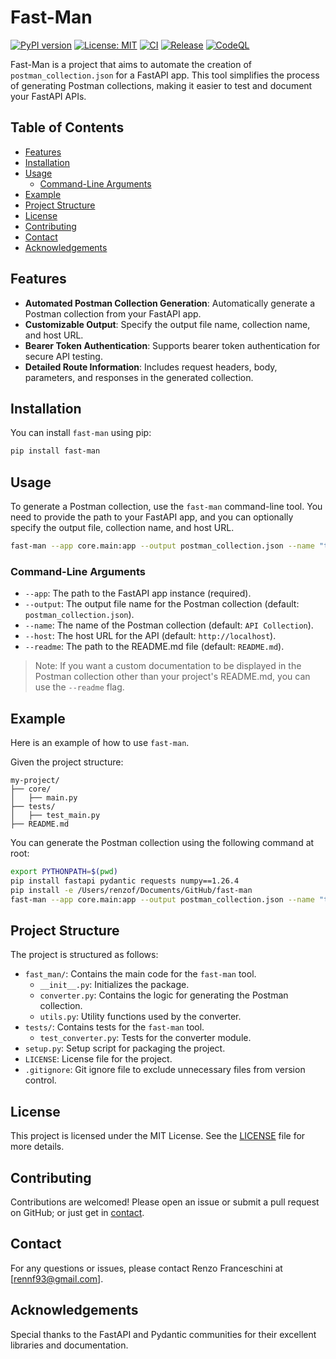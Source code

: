 # Fast-Man

[![PyPI version](https://badge.fury.io/py/fast-man.svg)](https://badge.fury.io/py/fast-man)
[![License: MIT](https://img.shields.io/badge/License-MIT-yellow.svg)](https://opensource.org/licenses/MIT)
[![CI](https://github.com/yourusername/fast-man/actions/workflows/ci.yml/badge.svg)](https://github.com/yourusername/fast-man/actions/workflows/ci.yml)
[![Release](https://github.com/yourusername/fast-man/actions/workflows/release.yml/badge.svg)](https://github.com/yourusername/fast-man/actions/workflows/release.yml)
[![CodeQL](https://github.com/yourusername/fast-man/actions/workflows/code-ql.yml/badge.svg)](https://github.com/yourusername/fast-man/actions/workflows/code-ql.yml)

Fast-Man is a project that aims to automate the creation of `postman_collection.json` for a FastAPI app. This tool simplifies the process of generating Postman collections, making it easier to test and document your FastAPI APIs.

## Table of Contents

- [Features](#features)
- [Installation](#installation)
- [Usage](#usage)
  - [Command-Line Arguments](#command-line-arguments)
- [Example](#example)
- [Project Structure](#project-structure)
- [License](#license)
- [Contributing](#contributing)
- [Contact](#contact)
- [Acknowledgements](#acknowledgements)

## Features

- **Automated Postman Collection Generation**: Automatically generate a Postman collection from your FastAPI app.
- **Customizable Output**: Specify the output file name, collection name, and host URL.
- **Bearer Token Authentication**: Supports bearer token authentication for secure API testing.
- **Detailed Route Information**: Includes request headers, body, parameters, and responses in the generated collection.

## Installation

You can install `fast-man` using pip:

```bash
pip install fast-man
```

## Usage

To generate a Postman collection, use the `fast-man` command-line tool. You need to provide the path to your FastAPI app, and you can optionally specify the output file, collection name, and host URL.

```bash
fast-man --app core.main:app --output postman_collection.json --name "test-api" --host "http://test.com:8000/api/v1" --readme "README.md"
```

### Command-Line Arguments

- `--app`: The path to the FastAPI app instance (required).
- `--output`: The output file name for the Postman collection (default: `postman_collection.json`).
- `--name`: The name of the Postman collection (default: `API Collection`).
- `--host`: The host URL for the API (default: `http://localhost`).
- `--readme`: The path to the README.md file (default: `README.md`).

> Note: If you want a custom documentation to be displayed
> in the Postman collection other than your project's README.md, you can use the `--readme` flag.

## Example

Here is an example of how to use `fast-man`.

Given the project structure:

```
my-project/
├── core/
│   ├── main.py
├── tests/
│   ├── test_main.py
├── README.md
```

You can generate the Postman collection using the following command at root:

```bash
export PYTHONPATH=$(pwd)
pip install fastapi pydantic requests numpy==1.26.4
pip install -e /Users/renzof/Documents/GitHub/fast-man
fast-man --app core.main:app --output postman_collection.json --name "test-api" --host "http://test.com:8000/api/v1" --readme "README.md"
```

## Project Structure

The project is structured as follows:

- `fast_man/`: Contains the main code for the `fast-man` tool.
  - `__init__.py`: Initializes the package.
  - `converter.py`: Contains the logic for generating the Postman collection.
  - `utils.py`: Utility functions used by the converter.
- `tests/`: Contains tests for the `fast-man` tool.
  - `test_converter.py`: Tests for the converter module.
- `setup.py`: Setup script for packaging the project.
- `LICENSE`: License file for the project.
- `.gitignore`: Git ignore file to exclude unnecessary files from version control.

## License

This project is licensed under the MIT License. See the [LICENSE](./LICENSE) file for more details.

## Contributing

Contributions are welcomed! Please open an issue or submit a pull request on GitHub; or just get in [contact](#contact).

## Contact

For any questions or issues, please contact Renzo Franceschini at [rennf93@gmail.com].

## Acknowledgements

Special thanks to the FastAPI and Pydantic communities for their excellent libraries and documentation.